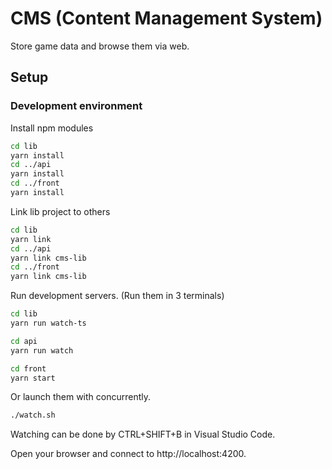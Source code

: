 # CMS (Content Management System)

Store game data and browse them via web.

## Setup

### Development environment

Install npm modules
```bash
cd lib
yarn install
cd ../api
yarn install
cd ../front
yarn install
```

Link lib project to others
```bash
cd lib
yarn link
cd ../api
yarn link cms-lib
cd ../front
yarn link cms-lib
```

Run development servers. (Run them in 3 terminals)
```bash
cd lib
yarn run watch-ts

cd api
yarn run watch 

cd front
yarn start
```

Or launch them with concurrently.
```bash
./watch.sh
```

 Watching can be done by CTRL+SHIFT+B in Visual Studio Code.

Open your browser and connect to http://localhost:4200.